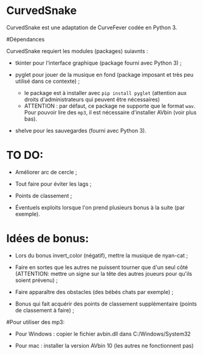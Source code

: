 # CurvedSnake

CurvedSnake est une adaptation de CurveFever codée en Python 3.

#Dépendances

CurvedSnake requiert les modules (packages) suiavnts :

- tkinter pour l'interface graphique (package fourni avec Python 3) ;

- pyglet pour jouer de la musique en fond (package imposant et très peu utilisé dans ce contexte) ;
    * le package est à installer avec `pip install pyglet` (attention aux droits d'administrateurs qui peuvent être nécessaires)
    * ATTENTION : par défaut, ce package ne supporte que le format `wav`. Pour pouvoir lire des `mp3`, il est nécessaire d'installer AVbin (voir plus bas).

- shelve pour les sauvegardes (fourni avec Python 3).

# TO DO:

- Améliorer arc de cercle ;

- Tout faire pour éviter les lags ;

- Points de classement ;

- Éventuels exploits lorsque l'on prend plusieurs bonus à la suite (par exemple).

# Idées de bonus:

- Lors du bonus invert_color (négatif), mettre la musique de nyan-cat ;

- Faire en sortes que les autres ne puissent tourner que d'un seul côté
(ATTENTION: mettre un signe sur la tête des autres joueurs pour qu'ils soient prévenu) ;

- Faire apparaître des obstacles (des bébés chats par exemple) ;

- Bonus qui fait acquérir des points de classement supplémentaire (points de classement à faire) ;

#Pour utiliser des mp3:

- Pour Windows : copier le fichier avbin.dll dans C:/Windows/System32

- Pour mac : installer la version AVbin 10 (les autres ne fonctionnent pas)
